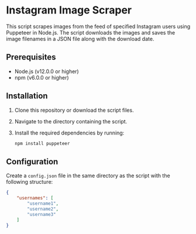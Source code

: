 # Instagram Image Scraper
This script scrapes images from the feed of specified Instagram users using Puppeteer in Node.js. The script downloads the images and saves the image filenames in a JSON file along with the download date.

## Prerequisites
- Node.js (v12.0.0 or higher)
- npm (v6.0.0 or higher)

## Installation
1. Clone this repository or download the script files.
2. Navigate to the directory containing the script.
3. Install the required dependencies by running:

    ```sh
    npm install puppeteer
    ```

## Configuration
Create a `config.json` file in the same directory as the script with the following structure:

```json
{
    "usernames": [
        "username1",
        "username2",
        "username3"
    ]
}
